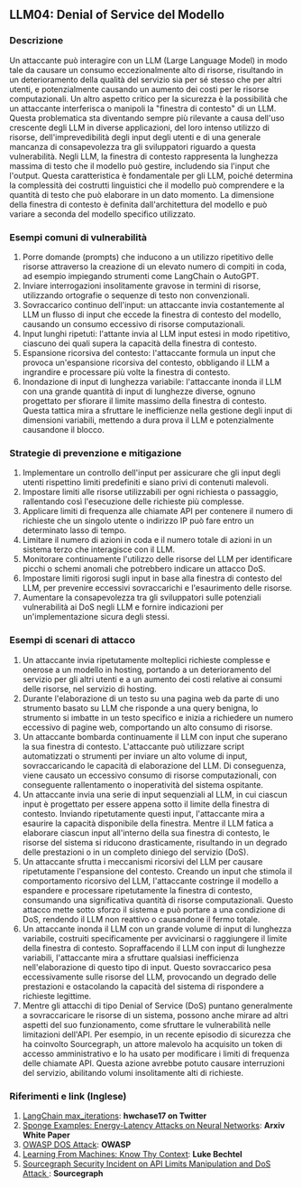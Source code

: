 ## LLM04: Denial of Service del Modello

### Descrizione

Un attaccante può interagire con un LLM (Large Language Model) in modo tale da causare un consumo eccezionalmente alto di risorse, risultando in un deterioramento della qualità del servizio sia per sé stesso che per altri utenti, e potenzialmente causando un aumento dei costi per le risorse computazionali. Un altro aspetto critico per la sicurezza è la possibilità che un attaccante interferisca o manipoli la "finestra di contesto" di un LLM. Questa problematica sta diventando sempre più rilevante a causa dell'uso crescente degli LLM in diverse applicazioni, del loro intenso utilizzo di risorse, dell'imprevedibilità degli input degli utenti e di una generale mancanza di consapevolezza tra gli sviluppatori riguardo a questa vulnerabilità.
Negli LLM, la finestra di contesto rappresenta la lunghezza massima di testo che il modello può gestire, includendo sia l'input che l'output. Questa caratteristica è fondamentale per gli LLM, poiché determina la complessità dei costrutti linguistici che il modello può comprendere e la quantità di testo che può elaborare in un dato momento. La dimensione della finestra di contesto è definita dall'architettura del modello e può variare a seconda del modello specifico utilizzato.

### Esempi comuni di vulnerabilità

1. Porre domande (prompts) che inducono a un utilizzo ripetitivo delle risorse attraverso la creazione di un elevato numero di compiti in coda, ad esempio impiegando strumenti come LangChain o AutoGPT.
2. Inviare interrogazioni insolitamente gravose in termini di risorse, utilizzando ortografie o sequenze di testo non convenzionali.
3. Sovraccarico continuo dell'input: un attaccante invia costantemente al LLM un flusso di input che eccede la finestra di contesto del modello, causando un consumo eccessivo di risorse computazionali.
4. Input lunghi ripetuti: l'attante invia al LLM input estesi in modo ripetitivo, ciascuno dei quali supera la capacità della finestra di contesto.
5. Espansione ricorsiva del contesto: l'attaccante formula un input che provoca un'espansione ricorsiva del contesto, obbligando il LLM a ingrandire e processare più volte la finestra di contesto.
6. Inondazione di input di lunghezza variabile: l'attaccante inonda il LLM con una grande quantità di input di lunghezze diverse, ognuno progettato per sfiorare il limite massimo della finestra di contesto. Questa tattica mira a sfruttare le inefficienze nella gestione degli input di dimensioni variabili, mettendo a dura prova il LLM e potenzialmente causandone il blocco.

### Strategie di prevenzione e mitigazione

1. Implementare un controllo dell'input per assicurare che gli input degli utenti rispettino limiti predefiniti e siano privi di contenuti malevoli.
2. Impostare limiti alle risorse utilizzabili per ogni richiesta o passaggio, rallentando così l'esecuzione delle richieste più complesse.
3. Applicare limiti di frequenza alle chiamate API per contenere il numero di richieste che un singolo utente o indirizzo IP può fare entro un determinato lasso di tempo.
4. Limitare il numero di azioni in coda e il numero totale di azioni in un sistema terzo che interagisce con il LLM.
5. Monitorare continuamente l'utilizzo delle risorse del LLM per identificare picchi o schemi anomali che potrebbero indicare un attacco DoS.
6. Impostare limiti rigorosi sugli input in base alla finestra di contesto del LLM, per prevenire eccessivi sovraccarichi e l'esaurimento delle risorse.
7. Aumentare la consapevolezza tra gli sviluppatori sulle potenziali vulnerabilità ai DoS negli LLM e fornire indicazioni per un'implementazione sicura degli stessi.

### Esempi di scenari di attacco

1. Un attaccante invia ripetutamente molteplici richieste complesse e onerose a un modello in hosting, portando a un deterioramento del servizio per gli altri utenti e a un aumento dei costi relative ai consumi delle risorse, nel servizio di hosting.
2. Durante l'elaborazione di un testo su una pagina web da parte di uno strumento basato su LLM che risponde a una query benigna, lo strumento si imbatte in un testo specifico e inizia a richiedere un numero eccessivo di pagine web, comportando un alto consumo di risorse.
3. Un attaccante bombarda continuamente il LLM con input che superano la sua finestra di contesto. L'attaccante può utilizzare script automatizzati o strumenti per inviare un alto volume di input, sovraccaricando le capacità di elaborazione del LLM. Di conseguenza, viene causato un eccessivo consumo di risorse computazionali, con conseguente rallentamento o inoperatività del sistema ospitante.
4. Un attaccante invia una serie di input sequenziali al LLM, in cui ciascun input è progettato per essere appena sotto il limite della finestra di contesto. Inviando ripetutamente questi input, l'attaccante mira a esaurire la capacità disponibile della finestra. Mentre il LLM fatica a elaborare ciascun input all'interno della sua finestra di contesto, le risorse del sistema si riducono drasticamente, risultando in un degrado delle prestazioni o in un completo diniego del servizio (DoS).
5. Un attaccante sfrutta i meccanismi ricorsivi del LLM per causare ripetutamente l'espansione del contesto. Creando un input che stimola il comportamento ricorsivo del LLM, l'attaccante costringe il modello a espandere e processare ripetutamente la finestra di contesto, consumando una significativa quantità di risorse computazionali. Questo attacco mette sotto sforzo il sistema e può portare a una condizione di DoS, rendendo il LLM non reattivo o causandone il fermo totale.
6. Un attaccante inonda il LLM con un grande volume di input di lunghezza variabile, costruiti specificamente per avvicinarsi o raggiungere il limite della finestra di contesto. Sopraffacendo il LLM con input di lunghezze variabili, l'attaccante mira a sfruttare qualsiasi inefficienza nell'elaborazione di questo tipo di input. Questo sovraccarico pesa eccessivamente sulle risorse del LLM, provocando un degrado delle prestazioni e ostacolando la capacità del sistema di rispondere a richieste legittime.
7. Mentre gli attacchi di tipo Denial of Service (DoS) puntano generalmente a sovraccaricare le risorse di un sistema, possono anche mirare ad altri aspetti del suo funzionamento, come sfruttare le vulnerabilità nelle limitazioni dell'API. Per esempio, in un recente episodio di sicurezza che ha coinvolto Sourcegraph, un attore malevolo ha acquisito un token di accesso amministrativo e lo ha usato per modificare i limiti di frequenza delle chiamate API. Questa azione avrebbe potuto causare interruzioni del servizio, abilitando volumi insolitamente alti di richieste.

### Riferimenti e link (Inglese)

1. [LangChain max_iterations](https://twitter.com/hwchase17/status/1608467493877579777): **hwchase17 on Twitter**
2. [Sponge Examples: Energy-Latency Attacks on Neural Networks](https://arxiv.org/abs/2006.03463): **Arxiv White Paper**
3. [OWASP DOS Attack](https://owasp.org/www-community/attacks/Denial_of_Service): **OWASP**
4. [Learning From Machines: Know Thy Context](https://lukebechtel.com/blog/lfm-know-thy-context): **Luke Bechtel**
5. [Sourcegraph Security Incident on API Limits Manipulation and DoS Attack ](https://about.sourcegraph.com/blog/security-update-august-2023): **Sourcegraph**
